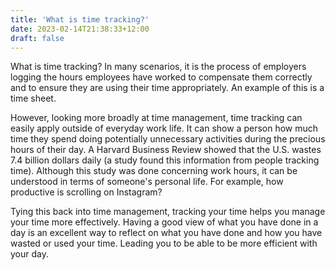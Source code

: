 ```yaml
---
title: 'What is time tracking?'
date: 2023-02-14T21:38:33+12:00
draft: false
---
```


What is time tracking? In many scenarios, it is the process of employers logging the hours employees have worked to compensate them correctly and to ensure they are using their time appropriately. An example of this is a time sheet.

However, looking more broadly at time management, time tracking can easily apply outside of everyday work life. It can show a person how much time they spend doing potentially unnecessary activities during the precious hours of their day. A Harvard Business Review showed that the U.S. wastes 7.4 billion dollars daily (a study found this information from people tracking time). Although this study was done concerning work hours, it can be understood in terms of someone's personal life. For example, how productive is scrolling on Instagram?

Tying this back into time management, tracking your time helps you manage your time more effectively. Having a good view of what you have done in a day is an excellent way to reflect on what you have done and how you have wasted or used your time. Leading you to be able to be more efficient with your day.
